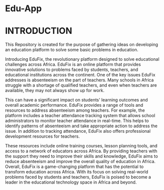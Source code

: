 # Edu-App

# INTRODUCTION

This Repository is created for the purpose of gathering ideas on developing an education platform to solve some basic problems in education.

Introducing EduFix, the revolutionary platform designed to solve educational challenges across Africa. EduFix is an online platform that provides innovative solutions to problems faced by students, teachers, and educational institutions across the continent. One of the key issues EduFix addresses is absenteeism on the part of teachers. Many schools in Africa struggle with a shortage of qualified teachers, and even when teachers are available, they may not always show up for work. 

This can have a significant impact on students' learning outcomes and overall academic performance. EduFix provides a range of tools and resources to address absenteeism among teachers. For example, the platform includes a teacher attendance tracking system that allows school administrators to monitor teacher attendance in real-time. This helps to identify patterns of absenteeism and take appropriate action to address the issue. In addition to tracking attendance, EduFix also offers professional development resources for teachers. 

These resources include online training courses, lesson planning tools, and access to a network of educators across Africa. By providing teachers with the support they need to improve their skills and knowledge, EduFix aims to reduce absenteeism and improve the overall quality of education in Africa. Overall, EduFix is a game-changing platform that has the potential to transform education across Africa. With its focus on solving real-world problems faced by students and teachers, EduFix is poised to become a leader in the educational technology space in Africa and beyond.
